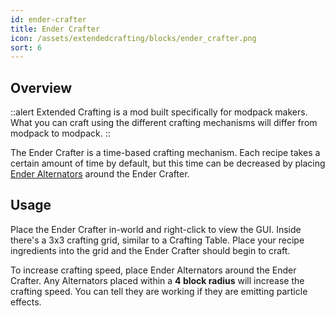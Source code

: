 ```yaml
---
id: ender-crafter
title: Ender Crafter
icon: /assets/extendedcrafting/blocks/ender_crafter.png
sort: 6
---
```


## Overview

::alert
Extended Crafting is a mod built specifically for modpack makers. What you can craft using the different crafting mechanisms will differ from modpack to modpack.
::

The Ender Crafter is a time-based crafting mechanism. Each recipe takes a certain amount of time by default, but this time can be decreased by placing [Ender Alternators](ender-alternator.md) around the Ender Crafter.

## Usage

Place the Ender Crafter in-world and right-click to view the GUI. Inside there's a 3x3 crafting grid, similar to a Crafting Table. Place your recipe ingredients into the grid and the Ender Crafter should begin to craft.

To increase crafting speed, place Ender Alternators around the Ender Crafter. Any Alternators placed within a **4 block radius** will increase the crafting speed. You can tell they are working if they are emitting particle effects.
